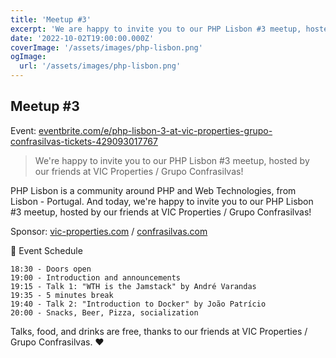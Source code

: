 ```yaml
---
title: 'Meetup #3'
excerpt: 'We are happy to invite you to our PHP Lisbon #3 meetup, hosted by our friends at VIC Properties / Grupo Confrasilvas!'
date: '2022-10-02T19:00:00.000Z'
coverImage: '/assets/images/php-lisbon.png'
ogImage:
  url: '/assets/images/php-lisbon.png'
---
```


## Meetup #3

Event: [eventbrite.com/e/php-lisbon-3-at-vic-properties-grupo-confrasilvas-tickets-429093017767](https://www.eventbrite.com/e/php-lisbon-3-at-vic-properties-grupo-confrasilvas-tickets-429093017767)

> We're happy to invite you to our PHP Lisbon #3 meetup, hosted by our friends at VIC Properties / Grupo Confrasilvas!

PHP Lisbon is a community around PHP and Web Technologies, from Lisbon - Portugal. And today, we're happy to invite you to our PHP Lisbon #3 meetup, hosted by our friends at VIC Properties / Grupo Confrasilvas!

Sponsor: [vic-properties.com](http://vic-properties.com) / [confrasilvas.com](http://confrasilvas.com)

📆 Event Schedule

    18:30 - Doors open
    19:00 - Introduction and announcements
    19:15 - Talk 1: "WTH is the Jamstack" by André Varandas
    19:35 - 5 minutes break
    19:40 - Talk 2: "Introduction to Docker" by João Patrício
    20:00 - Snacks, Beer, Pizza, socialization

Talks, food, and drinks are free, thanks to our friends at VIC Properties / Grupo Confrasilvas. ❤️
